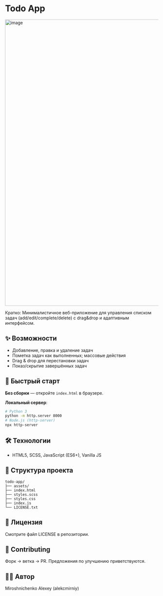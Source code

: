 # Todo App
<img width="1903" height="937" alt="image" src="https://github.com/user-attachments/assets/5e35eefb-1435-4209-b134-079071988d5e" />

Кратко: Минималистичное веб-приложение для управления списком задач (add/edit/complete/delete) с drag&drop и адаптивным интерфейсом.

## ✨ Возможности
- Добавление, правка и удаление задач
- Пометка задач как выполненных; массовые действия
- Drag & drop для перестановки задач
- Показ/скрытие завершённых задач

## 🚀 Быстрый старт
**Без сборки** — откройте `index.html` в браузере.

**Локальный сервер**:
```bash
# Python 3
python -m http.server 8000
# Node.js (http-server)
npx http-server
```

## 🛠 Технологии
- HTML5, SCSS, JavaScript (ES6+), Vanilla JS

## 📁 Структура проекта
```text
todo-app/
├── assets/
├── index.html
├── styles.scss
├── styles.css
├── index.js
└── LICENSE.txt
```

## 📄 Лицензия
Смотрите файл LICENSE в репозитории.

## 🤝 Contributing
Форк → ветка → PR. Предложения по улучшению приветствуются.

## 👨‍💻 Автор
Miroshnichenko Alexey (alekcmirniy)
